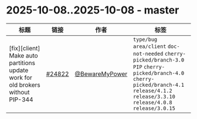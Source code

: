 # 2025-10-08..2025-10-08 - master
| 标题 | 链接 | 作者 | 标签 |
| - | :--: | :--: | - |
| [fix][client] Make auto partitions update work for old brokers without PIP-344 | [#24822](https://github.com/apache/pulsar/pull/24822) | [@BewareMyPower](https://github.com/BewareMyPower) | `type/bug` `area/client` `doc-not-needed` `cherry-picked/branch-3.0` `PIP` `cherry-picked/branch-4.0` `cherry-picked/branch-4.1` `release/4.1.2` `release/3.3.10` `release/4.0.8` `release/3.0.15`  | 
